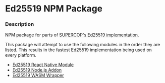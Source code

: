 # Ed25519 NPM Package

### Description
NPM package for parts of [SUPERCOP's Ed25519 implementation](https://bench.cr.yp.to/supercop.html).

This package will attempt to use the following modules in the order they are listed. This results in the fastest Ed25519 implementation being used on every platform.
* [Ed25519 React Native Module](https://github.com/NicolasFlamel1/Ed25519-React-Native-Module)
* [Ed25519 Node.js Addon](https://github.com/NicolasFlamel1/SEd25519-Node.js-Addon)
* [Ed25519 WASM Wrapper](https://github.com/NicolasFlamel1/Ed25519-WASM-Wrapper)
